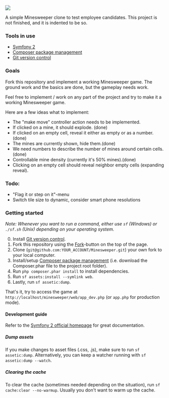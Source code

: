 <img src="https://raw.github.com/Loiste/Minesweeper/master/screenshot.png" />

A simple Minesweeper clone to test employee candidates. This project is not finished, and it is indented to be so.

### Tools in use

* [Symfony 2](http://symfony.com)
* [Composer package management](http://getcomposer.org)
* [Git version control](http://git-scm.org)

### Goals

Fork this repository and implement a working Minesweeper game. The ground work and the basics are done, but the gameplay needs work.

Feel free to implement / work on any part of the project and try to make it a working Minesweeper game.

Here are a few ideas what to implement:

* The "make move" controller action needs to be implemented.
 * If clicked on a mine, it should explode. (done)
 * If clicked on an empty cell, reveal it either as empty or as a number.(done)
* The mines are currently shown, hide them.(done)
* We need numbers to describe the number of mines around certain cells.(done)
* Controllable mine density (currently it's 50% mines).(done)
* Clicking on an empty cell should reveal neighbor empty cells (expanding reveal).

### Todo:
* "Flag it or step on it"-menu
* Switch tile size to dynamic, consider smart phone resolutions


### Getting started

_Note: Whenever you want to run a command, either use `sf` (Windows) or `./sf.sh` (Unix) depending on your operating system._

0. Install [Git version control](http://git-scm.org).
0. Fork this repository using the [Fork](https://github.com/Loiste/Minesweeper/fork_select)-button on the top of the page.
0. Clone (`git@github.com:YOUR_ACCOUNT/Minesweeper.git`) your own fork to your local computer.
0. Install/setup [Composer package management](http://getcomposer.org) (i.e. download the Composer.phar file to the project root folder).
0. Run `php composer.phar install` to install dependencies.
0. Run `sf assets:install --symlink web`.
0. Lastly, run `sf assetic:dump`.

That's it, try to access the game at `http://localhost/minesweeper/web/app_dev.php` (or `app.php` for production mode).

#### Development guide

Refer to the [Symfony 2 official homepage](http://symfony.com) for great documentation.

##### Dump assets
If you make changes to asset files (.css, .js), make sure to run `sf assetic:dump`. Alternatively, you can keep a watcher running with `sf assetic:dump --watch`.

##### Clearing the cache
To clear the cache (sometimes needed depending on the situation), run `sf cache:clear --no-warmup`. Usually you don't want to warm up the cache.

